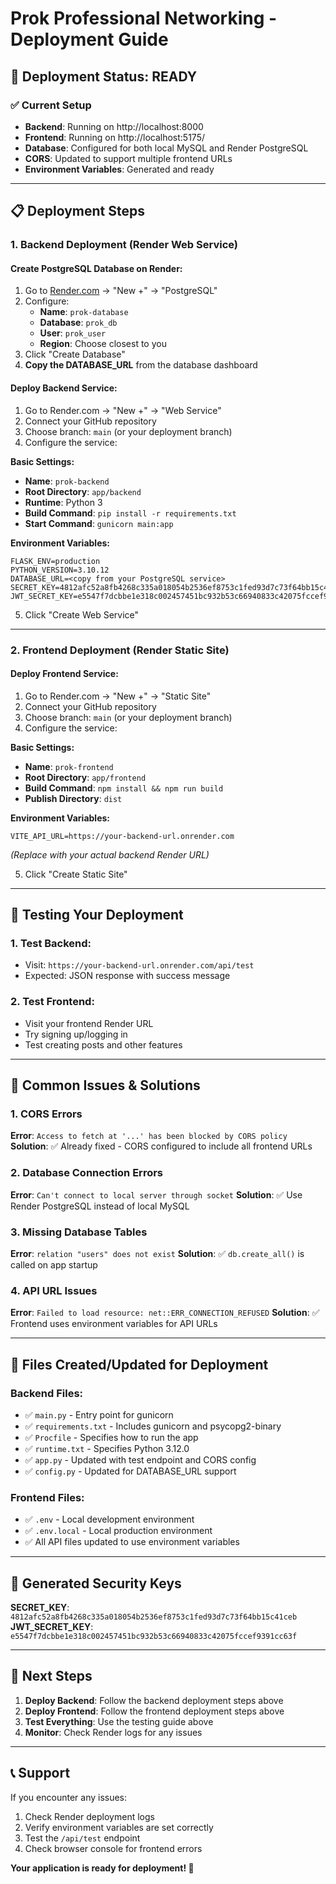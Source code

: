 # Prok Professional Networking - Deployment Guide

## 🚀 Deployment Status: READY

### ✅ Current Setup
- **Backend**: Running on http://localhost:8000
- **Frontend**: Running on http://localhost:5175/
- **Database**: Configured for both local MySQL and Render PostgreSQL
- **CORS**: Updated to support multiple frontend URLs
- **Environment Variables**: Generated and ready

---

## 📋 Deployment Steps

### 1. Backend Deployment (Render Web Service)

#### Create PostgreSQL Database on Render:
1. Go to [Render.com](https://render.com) → "New +" → "PostgreSQL"
2. Configure:
   - **Name**: `prok-database`
   - **Database**: `prok_db`
   - **User**: `prok_user`
   - **Region**: Choose closest to you
3. Click "Create Database"
4. **Copy the DATABASE_URL** from the database dashboard

#### Deploy Backend Service:
1. Go to Render.com → "New +" → "Web Service"
2. Connect your GitHub repository
3. Choose branch: `main` (or your deployment branch)
4. Configure the service:

**Basic Settings:**
- **Name**: `prok-backend`
- **Root Directory**: `app/backend`
- **Runtime**: Python 3
- **Build Command**: `pip install -r requirements.txt`
- **Start Command**: `gunicorn main:app`

**Environment Variables:**
```
FLASK_ENV=production
PYTHON_VERSION=3.10.12
DATABASE_URL=<copy from your PostgreSQL service>
SECRET_KEY=4812afc52a8fb4268c335a018054b2536ef8753c1fed93d7c73f64bb15c41ceb
JWT_SECRET_KEY=e5547f7dcbbe1e318c002457451bc932b53c66940833c42075fccef9391cc63f
```

5. Click "Create Web Service"

---

### 2. Frontend Deployment (Render Static Site)

#### Deploy Frontend Service:
1. Go to Render.com → "New +" → "Static Site"
2. Connect your GitHub repository
3. Choose branch: `main` (or your deployment branch)
4. Configure the service:

**Basic Settings:**
- **Name**: `prok-frontend`
- **Root Directory**: `app/frontend`
- **Build Command**: `npm install && npm run build`
- **Publish Directory**: `dist`

**Environment Variables:**
```
VITE_API_URL=https://your-backend-url.onrender.com
```
*(Replace with your actual backend Render URL)*

5. Click "Create Static Site"

---

## 🧪 Testing Your Deployment

### 1. Test Backend:
- Visit: `https://your-backend-url.onrender.com/api/test`
- Expected: JSON response with success message

### 2. Test Frontend:
- Visit your frontend Render URL
- Try signing up/logging in
- Test creating posts and other features

---

## 🔧 Common Issues & Solutions

### 1. CORS Errors
**Error**: `Access to fetch at '...' has been blocked by CORS policy`
**Solution**: ✅ Already fixed - CORS configured to include all frontend URLs

### 2. Database Connection Errors
**Error**: `Can't connect to local server through socket`
**Solution**: ✅ Use Render PostgreSQL instead of local MySQL

### 3. Missing Database Tables
**Error**: `relation "users" does not exist`
**Solution**: ✅ `db.create_all()` is called on app startup

### 4. API URL Issues
**Error**: `Failed to load resource: net::ERR_CONNECTION_REFUSED`
**Solution**: ✅ Frontend uses environment variables for API URLs

---

## 📁 Files Created/Updated for Deployment

### Backend Files:
- ✅ `main.py` - Entry point for gunicorn
- ✅ `requirements.txt` - Includes gunicorn and psycopg2-binary
- ✅ `Procfile` - Specifies how to run the app
- ✅ `runtime.txt` - Specifies Python 3.12.0
- ✅ `app.py` - Updated with test endpoint and CORS config
- ✅ `config.py` - Updated for DATABASE_URL support

### Frontend Files:
- ✅ `.env` - Local development environment
- ✅ `.env.local` - Local production environment
- ✅ All API files updated to use environment variables

---

## 🔑 Generated Security Keys

**SECRET_KEY**: `4812afc52a8fb4268c335a018054b2536ef8753c1fed93d7c73f64bb15c41ceb`
**JWT_SECRET_KEY**: `e5547f7dcbbe1e318c002457451bc932b53c66940833c42075fccef9391cc63f`

---

## 🎯 Next Steps

1. **Deploy Backend**: Follow the backend deployment steps above
2. **Deploy Frontend**: Follow the frontend deployment steps above
3. **Test Everything**: Use the testing guide above
4. **Monitor**: Check Render logs for any issues

---

## 📞 Support

If you encounter any issues:
1. Check Render deployment logs
2. Verify environment variables are set correctly
3. Test the `/api/test` endpoint
4. Check browser console for frontend errors

**Your application is ready for deployment! 🚀** 